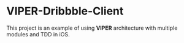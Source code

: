 # VIPER-Dribbble-Client

This project is an example of using **VIPER** architecture with multiple modules and TDD in iOS.
